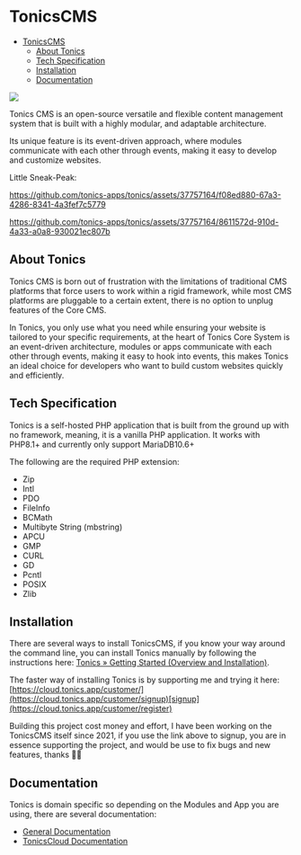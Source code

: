 # TonicsCMS

<!-- TOC -->
* [TonicsCMS](#tonicscms)
  * [About Tonics](#about-tonics)
  * [Tech Specification](#tech-specification)
  * [Installation](#installation)
  * [Documentation](#documentation)
<!-- TOC -->

![](https://tonics.app/serve_file_path_987654321/36d4b706389737e7aebd78f82bb9daa6e13de982e6b829f66f0443ed831a37dc?render)

Tonics CMS is an open-source versatile and flexible content management system that is built with a highly modular, and adaptable architecture.

Its unique feature is its event-driven approach, where modules communicate with each other through events, making it easy to develop and customize websites.

Little Sneak-Peak:

https://github.com/tonics-apps/tonics/assets/37757164/f08ed880-67a3-4286-8341-4a3fef7c5779

https://github.com/tonics-apps/tonics/assets/37757164/8611572d-910d-4a33-a0a8-930021ec807b

## About Tonics

Tonics CMS is born out of frustration with the limitations of traditional CMS platforms that force users to work within a rigid framework, while most CMS platforms are pluggable to a certain extent, there is no option to unplug features of the Core CMS.

In Tonics, you only use what you need while ensuring your website is tailored to your specific requirements, at the heart of Tonics Core System is an event-driven architecture, modules or apps communicate with each other through events, making it easy to hook into events, this makes Tonics an ideal choice for developers who want to build custom websites quickly and efficiently.

## Tech Specification

Tonics is a self-hosted PHP application that is built from the ground up with no framework, meaning, it is a vanilla PHP application. It works with PHP8.1+ and currently only support MariaDB10.6+

The following are the required PHP extension:

* Zip
* Intl
* PDO
* FileInfo
* BCMath
* Multibyte String (mbstring)
* APCU
* GMP
* CURL
* GD
* Pcntl
* POSIX
* Zlib

## Installation

There are several ways to install TonicsCMS, if you know your way around the command line, you can install Tonics manually by following the instructions here: [Tonics » Getting Started (Overview and Installation)](https://tonics.app/posts/4823863fd7b5f88c/getting-started#installation).

The faster way of installing Tonics is by supporting me and trying it here: [https://cloud.tonics.app/customer/](https://cloud.tonics.app/customer/signup)[signup](https://cloud.tonics.app/customer/register)

Building this project cost money and effort, I have been working on the TonicsCMS itself since 2021, if you use the link above to signup, you are in essence supporting the project, and would be use to fix bugs and new features, thanks 🙏🏾

## Documentation

Tonics is domain specific so depending on the Modules and App you are using, there are several documentation:

* [General Documentation](https://tonics.app/posts/6e2979da2737c415/user-documentation)
* [TonicsCloud Documentation](https://tonics.app/posts/78a5ff202fd027ac/tonicscloud-documentation)
